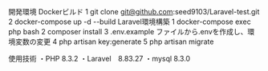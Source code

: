 開発環境
Dockerビルド
1 git clone git@github.com:seed9103/Laravel-test.git
2 docker-compose up -d --build
Laravel環境構築
1 docker-compose exec php bash
2 composer install
3 .env.example ファイルから.envを作成し、環境変数の変更
4 php artisan key:generate
5 php artisan migrate

使用技術
・PHP 8.3.2
・Laravel　8.83.27
・mysql 8.3.0
